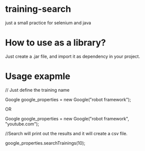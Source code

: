 # training-search
just a small practice for selenium and java

# How to use as a library?
Just create a .jar file, and import it as dependency in your project. 

# Usage exapmle

// Just define the training name

Google google_properties = new Google("robot framework");


OR


Google google_properties = new Google("robot framework", "youtube.com");

//Search will print out the results and it will create a csv file.

google_properties.searchTrainings(10);
